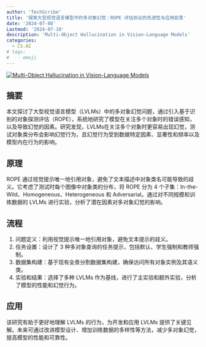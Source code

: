 ```yaml
---
author: 'TechScribe'
title: '探索大型视觉语言模型中的多对象幻觉：ROPE 评估协议的先进性与应用前景'
date: '2024-07-08'
Lastmod: '2024-07-10'
description: 'Multi-Object Hallucination in Vision-Language Models'
categories:
  - CS.AI
# tags:
#   - emoji
---
```


[![Multi-Object Hallucination in Vision-Language Models](https://arxiv-research-1301205113.cos.ap-guangzhou.myqcloud.com/images/2407.06192v1.pdf_0.jpg)](https://arxiv.org/abs/2407.06192v1)

## 摘要

本文探讨了大型视觉语言模型（LVLMs）中的多对象幻觉问题，通过引入基于识别的对象探测评估（ROPE），系统地研究了模型在关注多个对象时的错误感知，以及导致幻觉的因素。研究发现，LVLMs在关注多个对象时更容易出现幻觉，测试对象类分布会影响幻觉行为，且幻觉行为受到数据特定因素、显著性和频率以及模型内在行为的影响。<!--more-->

## 原理

ROPE 通过视觉提示唯一地引用对象，避免了文本描述中对象类名可能导致的歧义。它考虑了测试时每个图像中对象类的分布，将 ROPE 分为 4 个子集：In-the-Wild、Homogeneous、Heterogeneous 和 Adversarial。通过对不同规模和训练数据的 LVLMs 进行实验，分析了潜在因素对多对象幻觉的影响。

## 流程

1. 问题定义：利用视觉提示唯一地引用对象，避免文本提示的歧义。
2. 任务设置：设计了 3 种多对象查询的任务提示，包括默认、学生强制和教师强制。
3. 数据集构建：基于现有全景分割数据集构建，确保访问所有对象实例及其语义类。
4. 实验和结果：选择了多种 LVLMs 作为基线，进行了主实验和额外实验，分析了模型的性能和幻觉行为。

## 应用

该研究有助于更好地理解 LVLMs 的行为，为开发和应用 LVLMs 提供了关键见解。未来可通过改进模型设计、增加训练数据的多样性等方法，减少多对象幻觉，提高模型的性能和可靠性。